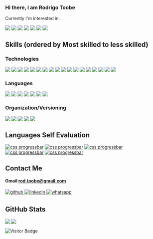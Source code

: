 ### Hi there, I am Rodrigo Toobe
Currently I'm interested in: 
<p align="left">
<img src="https://readme-components.vercel.app/api?component=logo&fill=black&logo=WebAssembly"/> 
 
<img src="https://readme-components.vercel.app/api?component=logo&fill=black&logo=opsec"/> 
<img src="https://readme-components.vercel.app/api?component=logo&fill=black&logo=operationalsecurity"/> 
<img src="https://readme-components.vercel.app/api?component=logo&fill=black&logo=softwaresecurity"/> 
 
<img src="https://readme-components.vercel.app/api?component=logo&fill=black&logo=unity"/> 
<img src="https://readme-components.vercel.app/api?component=logo&fill=black&logo=unrealengine"/> 
<img src="https://readme-components.vercel.app/api?component=logo&fill=black&logo=arduino"/> 
 </p>

## Skills (ordered by Most skilled to less skilled)
###  Technologies
<p align="left">
<img src="https://readme-components.vercel.app/api?component=logo&fill=black&logo=Node.Js"/>  
<img src="https://readme-components.vercel.app/api?component=logo&fill=black&logo=Express%20Sequelize%20and%20Mongoose"/>
<img src="https://readme-components.vercel.app/api?component=logo&fill=black&logo=react&animation=spin&svgfill=15d8fe"/>
<img src="https://readme-components.vercel.app/api?component=logo&fill=black&logo=redux&svgfill=45d5fe"/>
<img src="https://readme-components.vercel.app/api?component=logo&fill=black&logo=CSS3&svgfill=028dd1"/>
<img src="https://readme-components.vercel.app/api?component=logo&fill=black&logo=HTML5&svgfill=028dd1"/>
<img src="https://readme-components.vercel.app/api?component=logo&fill=black&logo=webpack&svgfill=8ed5fa"/>
<img src="https://readme-components.vercel.app/api?component=logo&fill=black&logo=mongodb&svgfill=df5c43"/>  
<img  src="https://readme-components.vercel.app/api?component=logo&fill=black&logo=MySQL"/>  
<img  src="https://readme-components.vercel.app/api?component=logo&fill=black&logo=PostgreSQL&svgfill=336791"/>   
<img  src="https://readme-components.vercel.app/api?component=logo&fill=black&logo=Firebase&svgfill=red"/>    
<img  src="https://readme-components.vercel.app/api?component=logo&fill=black&logo=Auth0&svgfill=blue"/>    
<img  src="https://readme-components.vercel.app/api?component=logo&fill=black&logo=Json%20Web%20Tokens&svgfill=white"/>  
<img  src="https://readme-components.vercel.app/api?component=logo&fill=black&logo=AWS%20EC2&svgfill=yellow"/> 
<img  src="https://readme-components.vercel.app/api?component=logo&fill=black&logo=Google%20Cloud&svgfill=white"/> 
<img src="https://readme-components.vercel.app/api?component=logo&fill=black&logo=Vercel&svgfill=2496ED"/>
<img src="https://readme-components.vercel.app/api?component=logo&fill=black&logo=Heroku&svgfill=purple"/>
<img src="https://readme-components.vercel.app/api?component=logo&fill=black&logo=Docker&svgfill=2496ED"/>
</p>

### Languages
<p align="left">
<!--- javasctipt -->
<img src="https://readme-components.vercel.app/api?component=logo&fill=black&logo=javascript&svgfill=f6df1c">
<!--- Typescript -->
<img src="https://readme-components.vercel.app/api?component=logo&fill=black&logo=typescript&svgfill=007ACC">
<!--- Rust -->
<img src="https://readme-components.vercel.app/api?component=logo&fill=black&logo=rust&svgfill=f06629">
<!--- go -->
<img display="inline" src="https://readme-components.vercel.app/api?component=logo&fill=black&logo=go">
<!--- java -->
<img display="inline" src="https://readme-components.vercel.app/api?component=logo&fill=black&logo=java&svgfill=E34A86">
<!--- Python -->
<img display="inline" src="https://readme-components.vercel.app/api?component=logo&fill=black&logo=Python">
<!--- c -->
<img display="inline" src="https://readme-components.vercel.app/api?component=logo&fill=black&logo=c&svgfill=00599C">
</p>

### Organization/Versioning
<p align="left">
<img display="inline" src="https://readme-components.vercel.app/api?component=logo&fill=black&logo=GitHub"/>
<img display="inline" src="https://readme-components.vercel.app/api?component=logo&fill=black&logo=Slack"/>
<img display="inline" src="https://readme-components.vercel.app/api?component=logo&fill=black&logo=Trello"/>
<img src="https://readme-components.vercel.app/api?component=logo&fill=black&logo=Scrum&svgfill=df5c43"/>  
<img src="https://readme-components.vercel.app/api?component=logo&fill=black&logo=Agile&svgfill=df5c43"/>  
</p>


## Languages Self Evaluation
[![css progressbar](https://readme-components.vercel.app/api?component=linearprogress&skill=Javascript&value=90&color=white)](#)
[![css progressbar](https://readme-components.vercel.app/api?component=linearprogress&skill=Typescript&value=40)](#)
[![css progressbar](https://readme-components.vercel.app/api?component=linearprogress&skill=Rust%20Go&value=15)](#)
[![css progressbar](https://readme-components.vercel.app/api?component=linearprogress&skill=Python%20and%20Lua&value=10)](#)
[![css progressbar](https://readme-components.vercel.app/api?component=linearprogress&skill=C%20and%20c%2B%2B&value=10)](#)


## Contact Me

#### Gmail rod.toobe@gmail.com
<a href="https://github.com/ebootdpr" target="_blank">
<img src=https://img.shields.io/badge/github-%2324292e.svg?&style=for-the-badge&logo=github&logoColor=white alt=github style="margin-bottom: 5px;" />
</a>
<a href="https://linkedin.com/in/rodrigotoobe?locale=en_US" target="_blank">
<img src="https://img.shields.io/badge/linkedin-%231E77B5.svg?&style=for-the-badge&logo=linkedin&logoColor=white" alt=linkedin style="margin-bottom: 5px;" />
</a>  
<a href="https://wa.me/543435202921" target="_blank">
<img src="https://img.shields.io/badge/whatsapp-%2324292e.svg?&style=for-the-badge&logo=whatsapp" alt=whatsapp style="margin-bottom: 5px;" />
</a>

## GitHub Stats

<img align="left" src="https://github-readme-stats.vercel.app/api?username=ebootdpr&show_icons=true&count_private=true&theme=gruvbox" />
<img src="https://github-readme-stats.vercel.app/api/top-langs/?username=ebootdpr&layout=compact&count_private=true&theme=gruvbox" />

![Visitor Badge](https://visitor-badge.laobi.icu/badge?page_id=ebootdpr.ebootdpr)
